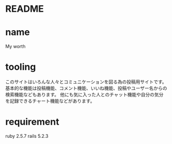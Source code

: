 # README

# name
My worth

# tooling
このサイトはいろんな人々とコミュニケーションを図る為の投稿用サイトです。基本的な機能は投稿機能、コメント機能、いいね機能、投稿やユーザー名からの検索機能などもあります。
他にも気に入った人とのチャット機能や自分の気分を記録できるチャート機能などがあります。

# requirement
ruby 2.5.7  rails 5.2.3
